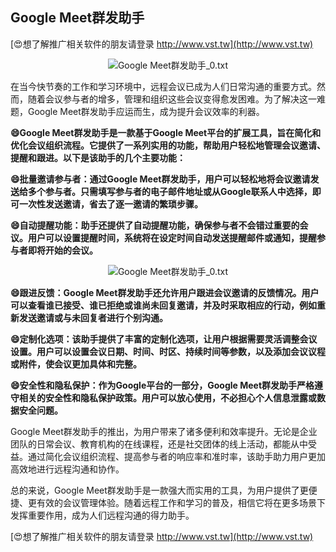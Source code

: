 ## **Google Meet群发助手**

[😍想了解推广相关软件的朋友请登录 http://www.vst.tw](http://www.vst.tw)

 <center><img src="https://vst.tw/MP4/tuiguang/png/2.png" alt="Google Meet群发助手_0.txt"></center>

在当今快节奏的工作和学习环境中，远程会议已成为人们日常沟通的重要方式。然而，随着会议参与者的增多，管理和组织这些会议变得愈发困难。为了解决这一难题，Google Meet群发助手应运而生，成为提升会议效率的利器。

**😄Google Meet群发助手是一款基于Google Meet平台的扩展工具，旨在简化和优化会议组织流程。它提供了一系列实用的功能，帮助用户轻松地管理会议邀请、提醒和跟进。以下是该助手的几个主要功能：**

**😄批量邀请参与者：通过Google Meet群发助手，用户可以轻松地将会议邀请发送给多个参与者。只需填写参与者的电子邮件地址或从Google联系人中选择，即可一次性发送邀请，省去了逐一邀请的繁琐步骤。**

**😄自动提醒功能：助手还提供了自动提醒功能，确保参与者不会错过重要的会议。用户可以设置提醒时间，系统将在设定时间自动发送提醒邮件或通知，提醒参与者即将开始的会议。**

 <center><img src="https://vst.tw/MP4/tuiguang/png/5.png" alt="Google Meet群发助手_0.txt"></center>

**😄跟进反馈：Google Meet群发助手还允许用户跟进会议邀请的反馈情况。用户可以查看谁已接受、谁已拒绝或谁尚未回复邀请，并及时采取相应的行动，例如重新发送邀请或与未回复者进行个别沟通。**

**😄定制化选项：该助手提供了丰富的定制化选项，让用户根据需要灵活调整会议设置。用户可以设置会议日期、时间、时区、持续时间等参数，以及添加会议议程或附件，使会议更加具体和完整。**

**😄安全性和隐私保护：作为Google平台的一部分，Google Meet群发助手严格遵守相关的安全性和隐私保护政策。用户可以放心使用，不必担心个人信息泄露或数据安全问题。**

Google Meet群发助手的推出，为用户带来了诸多便利和效率提升。无论是企业团队的日常会议、教育机构的在线课程，还是社交团体的线上活动，都能从中受益。通过简化会议组织流程、提高参与者的响应率和准时率，该助手助力用户更加高效地进行远程沟通和协作。

总的来说，Google Meet群发助手是一款强大而实用的工具，为用户提供了更便捷、更有效的会议管理体验。随着远程工作和学习的普及，相信它将在更多场景下发挥重要作用，成为人们远程沟通的得力助手。

[😍想了解推广相关软件的朋友请登录 http://www.vst.tw](http://www.vst.tw)




